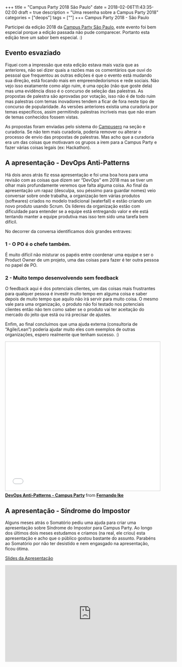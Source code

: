 +++
title = "Campus Party 2018 São Paulo"
date = 2018-02-06T11:43:35-02:00
draft = true
description = "Uma resenha sobre a Campus Party 2018"
categories = ["deops"]
tags = [""]
+++
Campus Party 2018 - São Paulo

Participei da edição 2018 da [Campus Party São Paulo](http://brasil.campus-party.org/cpbr11/agenda-cpbr11/), este evento foi bem especial porque a edição passada não pude comparecer. Portanto esta edição teve um sabor bem especial. :)

## Evento esvaziado

Fiquei com a impressão que esta edição estava mais vazia que as anteriores, não sei dizer quais a razões mas os comentários que ouvi do pessoal que frequentou as outras edições é que o evento está mudando sua direção, está focando mais em empreendedorismos e rede sociais. Não vejo isso exatamente como algo ruim, é uma opção (não que goste dela) mas uma evidência disso é o concurso de seleção das palestras. As propostas de palestra são aprovadas por votação, isso não é de todo ruim mas palestras com temas inovadores tendem a ficar de fora neste tipo de concurso de popularidade. As versões anteriores existia uma curadoria por temas específicos, assim permitindo palestras incríveis mas que não eram de temas conhecidos fossem vistas.

As propostas foram enviadas pelo sistema do [Campusero](https://campuse.ro/) na seção e curadoria. Se não tem mais curadoria, poderia remover ou alterar o processo de envio das propostas de palestras. Mas acho que a curadoria era um das coisas que motivavam os grupos a irem para a Campus Party e fazer várias coisas legais (ex: Hackathon).

## A apresentação - DevOps Anti-Patterns

Há dois anos atrás fiz essa apresentação e foi uma boa hora para uma revisão com as coisas que  dizem ser “DevOps” em 2018 mas se tiver um olhar mais profundamente veremos que falta alguma coisa. Ao final da apresentação um rapaz (desculpa, sou péssimo para guardar nomes) veio conversar sobre onde trabalha, a organização tem várias produtos (softwares) criados no modelo tradicional (waterfall) e estão criando um novo produto usando Scrum. Os líderes da organização estão com dificuldade para entender se a equipe está entregando valor e ele está tentando manter a equipe produtiva mas isso tem sido uma tarefa bem difícil.

No decorrer da conversa identificamos dois grandes entraves:

### 1 - O PO é o chefe também. 

É muito difícil não misturar os papéis entre coordenar uma equipe e ser o Product Owner de um projeto, uma das coisas para fazer é ter outra pessoa no papel de PO.

### 2 - Muito tempo desenvolvendo sem feedback

O feedback aqui é dos potenciais clientes, um das coisas mais frustrantes para qualquer pessoa é investir muito tempo em alguma coisa e saber depois de muito tempo que aquilo não irá servir para muito coisa. O mesmo vale para uma organização, o produto não foi testado nos potenciais clientes então não tem como saber se o produto vai ter aceitação do mercado do jeito que está ou irá precisar de ajustes. 

Enfim, ao final concluímos que uma ajuda externa (consultoria de “Agile/Lean”) poderia ajudar muito eles com exemplos de outras organizações, espero realmente que tenham sucesso. :)

<iframe src="//www.slideshare.net/slideshow/embed_code/key/KomSWCzTyUwp00" width="595" height="485" frameborder="0" marginwidth="0" marginheight="0" scrolling="no" style="border:1px solid #CCC; border-width:1px; margin-bottom:5px; max-width: 100%;" allowfullscreen> </iframe> <div style="margin-bottom:5px"> <strong> <a href="//www.slideshare.net/fernandoike/dev-ops-anti-patterns-campus-party" title="DevOps Anti-Patterns - Campus Party" target="_blank">DevOps Anti-Patterns - Campus Party</a> </strong> from <strong><a href="https://www.slideshare.net/fernandoike" target="_blank">Fernando Ike</a></strong> </div>

## A apresentação - Síndrome do Impostor

Alguns meses atrás o Somatório pediu uma ajuda para criar uma apresentação sobre Síndrome do Impostor para Campus Party. Ao longo dos últimos dois meses estudamos e criamos (na real, ele criou) esta apresentação e acho que o público gostou bastante do assunto. Parabéns ao Somatório por não ter desistido e nem engasgado na apresentação, ficou ótima.

[Slides da Apresentação](http://somatorio.org/talks/sindrome-impostor/#/)

<iframe width="560" height="315" src="https://www.youtube.com/embed/hRhWmrweF0M" frameborder="0" allow="autoplay; encrypted-media" allowfullscreen></iframe>